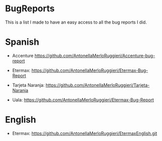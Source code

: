 # BugReports
This is a list I made to have an easy access to all the bug reports I did.

# Spanish
* Accenture
https://github.com/AntonellaMerloRuggieri/Accenture-bug-report

* Etermax:
https://github.com/AntonellaMerloRuggieri/Etermax-Bug-Report

* Tarjeta Naranja:
https://github.com/AntonellaMerloRuggieri/Tarjeta-Naranja

* Uala:
https://github.com/AntonellaMerloRuggieri/Etermax-Bug-Report

# English

* Etermax:
https://github.com/AntonellaMerloRuggieri/EtermaxEnglish.git
